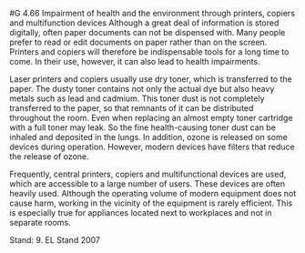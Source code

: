 #G 4.66 Impairment of health and the environment through printers, copiers and multifunction devices
Although a great deal of information is stored digitally, often paper documents can not be dispensed with. Many people prefer to read or edit documents on paper rather than on the screen. Printers and copiers will therefore be indispensable tools for a long time to come. In their use, however, it can also lead to health impairments.

Laser printers and copiers usually use dry toner, which is transferred to the paper. The dusty toner contains not only the actual dye but also heavy metals such as lead and cadmium. This toner dust is not completely transferred to the paper, so that remnants of it can be distributed throughout the room. Even when replacing an almost empty toner cartridge with a full toner may leak. So the fine health-causing toner dust can be inhaled and deposited in the lungs. In addition, ozone is released on some devices during operation. However, modern devices have filters that reduce the release of ozone.

Frequently, central printers, copiers and multifunctional devices are used, which are accessible to a large number of users. These devices are often heavily used. Although the operating volume of modern equipment does not cause harm, working in the vicinity of the equipment is rarely efficient. This is especially true for appliances located next to workplaces and not in separate rooms.

Stand: 9. EL Stand 2007



